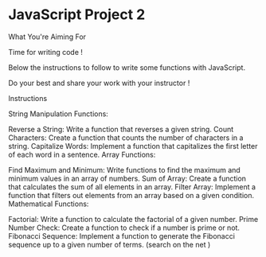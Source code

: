 # JavaScript Project 2

What You're Aiming For

Time for writing code !

Below the  instructions to follow to write some functions with JavaScript.

Do your best and share your work with your instructor ! 


Instructions

String Manipulation Functions:

Reverse a String: Write a function that reverses a given string.
Count Characters: Create a function that counts the number of characters in a string.
Capitalize Words: Implement a function that capitalizes the first letter of each word in a sentence.
Array Functions:

Find Maximum and Minimum: Write functions to find the maximum and minimum values in an array of numbers.
Sum of Array: Create a function that calculates the sum of all elements in an array.
Filter Array: Implement a function that filters out elements from an array based on a given condition.
Mathematical Functions:

Factorial: Write a function to calculate the factorial of a given number.
Prime Number Check: Create a function to check if a number is prime or not.
Fibonacci Sequence: Implement a function to generate the Fibonacci sequence up to a given number of terms. (search on the net )
